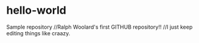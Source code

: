 # hello-world
Sample repository
//Ralph Woolard's first GITHUB repository!!
//I just keep editing things like craazy.
